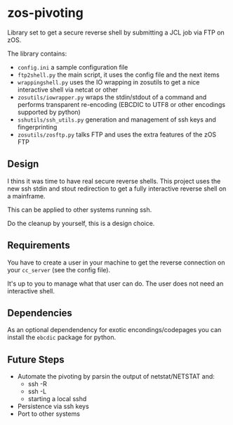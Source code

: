 # zos-pivoting

Library set to get a secure reverse shell by submitting a JCL job via FTP on zOS.

The library contains:

 * `config.ini` a sample configuration file
 * `ftp2shell.py` the main script, it uses the config file and the next items
 * `wrappingshell.py` uses the IO wrapping in zosutils to get a nice interactive shell via netcat or other
 * `zosutils/iowrapper.py` wraps the stdin/stdout of a command and performs transparent re-encoding (EBCDIC to UTF8 or other encodings supported by python)
 * `sshutils/ssh_utils.py` generation and management of ssh keys and fingerprinting
 * `zosutils/zosftp.py` talks FTP and uses the extra features of the zOS FTP

## Design
I thins it was time to have real secure reverse shells. This project uses the new ssh stdin and stout redirection to get a fully interactive reverse shell on a mainframe.

This can be applied to other systems running ssh.

Do the cleanup by yourself, this is a design choice.

## Requirements
You have to create a user in your machine to get the reverse connection on your `cc_server` (see the config file).

It's up to you to manage what that user can do. The user does not need an interactive shell.

## Dependencies
As an optional dependendency for exotic encondings/codepages you can install the `ebcdic` package for python.

## Future Steps
* Automate the pivoting by parsin the output of netstat/NETSTAT and:
    - ssh -R
    - ssh -L
    - starting a local sshd
* Persistence via ssh keys
* Port to other systems


